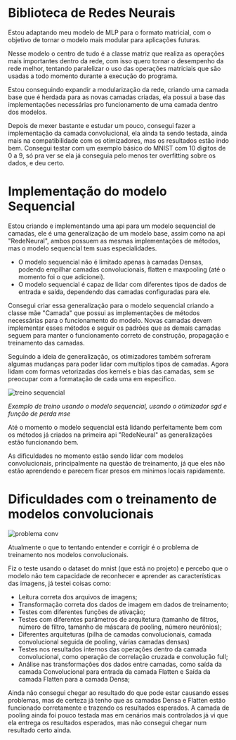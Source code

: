 # Biblioteca de Redes Neurais

Estou adaptando meu modelo de MLP para o formato matricial, com o objetivo de tornar o modelo mais modular para aplicações futuras.

Nesse modelo o centro de tudo é a classe matriz que realiza as operações mais importantes dentro da rede, com isso quero tornar o desempenho
da rede melhor, tentando paralelizar o uso das operações matriciais que são usadas a todo momento durante a execução do programa.

Estou conseguindo expandir a modularização da rede, criando uma camada base que é herdada para as novas camadas criadas, ela possui a base das 
implementações necessárias pro funcionamento de uma camada dentro dos modelos.

Depois de mexer bastante e estudar um pouco, consegui fazer a implementação da camada convolucional, ela ainda ta sendo testada, ainda mais na 
compatibilidade com os otimizadores, mas os resultados estão indo bem. Consegui testar com um exemplo básico do MNIST com 10 digitos de 0 a 9, só
pra ver se ela já conseguia pelo menos ter overfitting sobre os dados, e deu certo.

# Implementação do modelo Sequencial

Estou criando e implementando uma api para um modelo sequencial de camadas, ele é uma generalização de um modelo base, assim como na api "RedeNeural", ambos possuem as mesmas implementações de métodos, mas o modelo sequencial tem suas especialidades.

- O modelo sequencial não é limitado apenas à camadas Densas, podendo empilhar camadas convolucionais, flatten e maxpooling (até o momento foi o que adicionei).
- O modelo sequencial é capaz de lidar com diferentes tipos de dados de entrada e saída, dependendo das camadas configuradas para ele.

Consegui criar essa generalização para o modelo sequencial criando a classe mãe "Camada" que possui as implementações de métodos necessárias para o funcionamento do modelo. Novas camadas devem implementar esses métodos e seguir os padrões que as demais camadas seguem para manter o funcionamento correto de construção, propagação e treinamento das camadas.

Seguindo a ideia de generalização, os otimizadores também sofreram algumas mudanças para poder lidar com multiplos tipos de camadas. Agora lidam com formas vetorizadas dos kernels e bias das camadas, sem se preocupar com a formatação de cada uma em especifico.

![treino sequencial](https://github.com/thag0/Biblioteca-de-Redes-Neurais/assets/91092364/7fe7881b-5f7c-4e69-a387-418705667b48)

*Exemplo de treino usando o modelo sequencial, usando o otimizador sgd e função de perda mse*

Até o momento o modelo sequencial está lidando perfeitamente bem com os métodos já criados na primeira api "RedeNeural" as generalizações estão funcionando bem. 

As dificuldades no momento estão sendo lidar com modelos convolucionais, principalmente na questão de treinamento, já que eles não estão aprendendo e parecem ficar presos em mínimos locais rapidamente.

# Dificuldades com o treinamento de modelos convolucionais

![problema conv](https://github.com/thag0/Biblioteca-de-Redes-Neurais/assets/91092364/f0cde31f-fd5b-4690-b477-913e04d436ed)

Atualmente o que to tentando entender e corrigir é o problema de treinamento nos modelos convolucionais.

Fiz o teste usando o dataset do mnist (que está no projeto) e percebo que o modelo não tem capacidade de reconhecer e aprender as características das imagens, já testei coisas como:
 - Leitura correta dos arquivos de imagens;
 - Transformação correta dos dados de imagem em dados de treinamento;
 - Testes com diferentes funções de ativação;
 - Testes com diferentes parâmetros de arquitetura (tamanho de filtros, número de filtro, tamanho de máscara de pooling, número neurônios);
 - Diferentes arquiteturas (pilha de camadas convolucionais, camada convolucional seguida de pooling, várias camadas densas)
 - Testes nos resultados internos das operações dentro da camada convolucional, como operação de correlação cruzada e convolução full;
 - Análise nas transformações dos dados entre camadas, como saída da camada Convolucional para entrada da camada Flatten e Saída da camada Flatten para a camada Densa;

Ainda não consegui chegar ao resultado do que pode estar causando esses problemas, mas de certeza já tenho que as camadas Densa e Flatten estão funcionado corretamente e trazendo os resultados esperados. A camada de pooling ainda foi pouco testada mas em cenários mais controlados já vi que ela entrega os resultados esperados, mas não consegui chegar num resultado certo ainda.